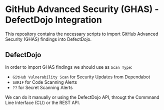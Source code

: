 # GitHub Advanced Security (GHAS) - DefectDojo Integration

This repository contains the necessary scripts to import GitHub Advanced Security (GHAS) findings into DefectDojo.

## DefectDojo

In order to import GHAS findings we should use as `Scan Type`: 

- `GitHub Vulnerability Scan` for Security Updates from Dependabot
- `SARIF` for Code Scanning Alerts
- `??` for Secret Scanning Alerts


We can do it manually or using the DefectDojo API, througt the Commnand Line Interface (CLI) or the REST API.

